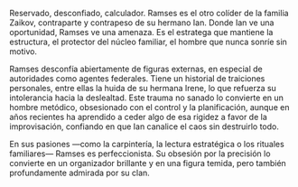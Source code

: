 
Reservado, desconfiado, calculador. Ramses es el otro colíder de la familia Zaikov, contraparte y contrapeso de su hermano Ian. Donde Ian ve una oportunidad, Ramses ve una amenaza. Es el estratega que mantiene la estructura, el protector del núcleo familiar, el hombre que nunca sonríe sin motivo.

Ramses desconfía abiertamente de figuras externas, en especial de autoridades como agentes federales. Tiene un historial de traiciones personales, entre ellas la huida de su hermana Irene, lo que refuerza su intolerancia hacia la deslealtad. Este trauma no sanado lo convierte en un hombre metódico, obsesionado con el control y la planificación, aunque en años recientes ha aprendido a ceder algo de esa rigidez a favor de la improvisación, confiando en que Ian canalice el caos sin destruirlo todo.

En sus pasiones —como la carpintería, la lectura estratégica o los rituales familiares— Ramses es perfeccionista. Su obsesión por la precisión lo convierte en un organizador brillante y en una figura temida, pero también profundamente admirada por su clan.